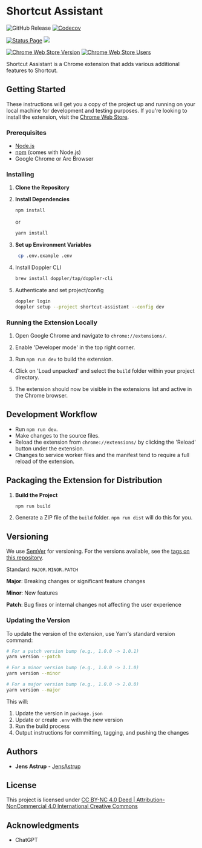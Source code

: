# Shortcut Assistant

![GitHub Release](https://img.shields.io/github/v/release/JensAstrup/shortcut-assistant?style=for-the-badge)
[![Codecov](https://img.shields.io/codecov/c/github/JensAstrup/shortcut-assistant?style=for-the-badge&link=https%3A%2F%2Fapp.codecov.io%2Fgh%2FJensAstrup%2Fshortcut-assistant)](https://app.codecov.io/gh/JensAstrup/shortcut-assistant)

[![Status Page](https://img.shields.io/website?style=for-the-badge&url=https%3A%2F%2Fstatus.jensastrup.io%2F&label=Status%20Page)](https://status.jensastrup.io/)
![](https://api.checklyhq.com/v1/badges/checks/e8b42215-cec2-4553-9318-dc7ec168005a?style=for-the-badge&theme=dark&responseTime=true)

[![Chrome Web Store Version](https://img.shields.io/chrome-web-store/v/kmdlofehocppnlkpokdbiaalcelhedef?style=for-the-badge&)](https://chromewebstore.google.com/detail/shortcut-assistant/kmdlofehocppnlkpokdbiaalcelhedef?hl=en&authuser=0)
[![Chrome Web Store Users](https://img.shields.io/chrome-web-store/users/kmdlofehocppnlkpokdbiaalcelhedef?style=for-the-badge&)](https://chromewebstore.google.com/detail/shortcut-assistant/kmdlofehocppnlkpokdbiaalcelhedef?hl=en&authuser=0)

Shortcut Assistant is a Chrome extension that adds various additional features to Shortcut.

## Getting Started

These instructions will get you a copy of the project up and running on your local machine for development and testing purposes.
If you're looking to install the extension, visit the [Chrome Web Store](https://chromewebstore.google.com/detail/shortcut-assistant/kmdlofehocppnlkpokdbiaalcelhedef).
### Prerequisites

- [Node.js](https://nodejs.org/)
- [npm](https://www.npmjs.com/) (comes with Node.js)
- Google Chrome or Arc Browser

### Installing

1. **Clone the Repository**

2. **Install Dependencies**

   ```bash
   npm install
   ```
   or
    ```bash
    yarn install
    ```

3. **Set up Environment Variables**

   ```bash
    cp .env.example .env
    ```

4. Install Doppler CLI  

   ```bash
   brew install doppler/tap/doppler-cli  
   ```

5. Authenticate and set project/config  

   ```bash
   doppler login  
   doppler setup --project shortcut-assistant --config dev  
   ```


### Running the Extension Locally

1. Open Google Chrome and navigate to `chrome://extensions/`.

2. Enable 'Developer mode' in the top right corner.

3. Run `npm run dev` to build the extension.

4. Click on 'Load unpacked' and select the `build` folder within your project directory.

5. The extension should now be visible in the extensions list and active in the Chrome browser.

## Development Workflow

- Run `npm run dev`.
- Make changes to the source files.
- Reload the extension from `chrome://extensions/` by clicking the 'Reload' button under the extension.
- Changes to service worker files and the manifest tend to require a full reload of the extension.

## Packaging the Extension for Distribution

1. **Build the Project**
   ```bash
   npm run build
   ```
2. Generate a ZIP file of the `build` folder. `npm run dist` will do this for you.

## Versioning

We use [SemVer](http://semver.org/) for versioning. For the versions available, see the [tags on this repository](https://github.com/JensAstrup/shortcut-assistant/tags).

Standard: `MAJOR.MINOR.PATCH`

**Major**: Breaking changes or significant feature changes

**Minor**: New features

**Patch**: Bug fixes or internal changes not affecting the user experience

### Updating the Version

To update the version of the extension, use Yarn's standard version command:

```bash
# For a patch version bump (e.g., 1.0.0 -> 1.0.1)
yarn version --patch

# For a minor version bump (e.g., 1.0.0 -> 1.1.0)
yarn version --minor

# For a major version bump (e.g., 1.0.0 -> 2.0.0)
yarn version --major
```

This will:
1. Update the version in `package.json`
2. Update or create `.env` with the new version
3. Run the build process
4. Output instructions for committing, tagging, and pushing the changes

## Authors

- **Jens Astrup** - [JensAstrup](https://github.com/JensAstrup)

## License

This project is licensed under [CC BY-NC 4.0 Deed | Attribution-NonCommercial 4.0 International Creative Commons](https://creativecommons.org/licenses/by-nc/4.0/deed.en)

## Acknowledgments

- ChatGPT
